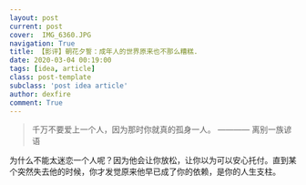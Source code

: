 ```yaml
---
layout: post
current: post
cover:  IMG_6360.JPG
navigation: True
title: 【影评】朝花夕誓：成年人的世界原来也不那么糟糕.
date: 2020-03-04 00:19:00
tags: [idea, article]
class: post-template
subclass: 'post idea article'
author: dexfire
comment: True
---
```


> 千万不要爱上一个人，因为那时你就真的孤身一人。
>                               ———— 离别一族谚语

为什么不能太迷恋一个人呢？因为他会让你放松，让你以为可以安心托付。直到某个突然失去他的时候，你才发觉原来他早已成了你的依赖，是你的人生支柱。
